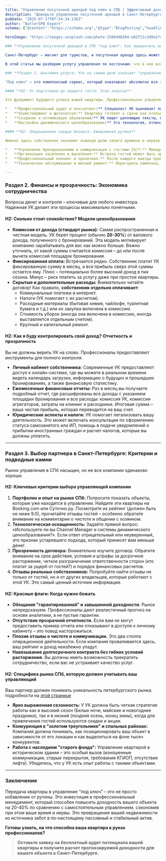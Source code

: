 ```yaml
---
title: "Управление посуточной арендой под ключ в СПБ | Эффективный доход"
description: "Доверьте управление посуточной арендой в Санкт-Петербурге профессионалам. Полный сервис под ключ: от поиска жильцов до уборки. Гарантия стабильного дохода."
pubDate: "2025-07-17T07:54:34.136Z"
author: "ButlerSPB Expert"
schema: {"@context":"https://schema.org","@type":"BlogPosting","headline":"Управление посуточной арендой под ключ в СПБ | Эффективный доход","description":"Доверьте управление посуточной арендой в Санкт-Петербурге профессионалам. Полный сервис под ключ: от поиска жильцов до уборки. Гарантия стабильного дохода.","author":{"@type":"Organization","name":"Агентство недвижимости СПБ"},"publisher":{"@type":"Organization","name":"Агентство недвижимости СПБ","logo":{"@type":"ImageObject","url":"https://example.com/logo.png"}},"datePublished":"2023-10-27"}

heroImage: "https://images.unsplash.com/photo-1560448204-e02f11c3d0e2?q=80&w=2070&auto=format&fit=crop"---

### **Управление посуточной арендой в СПб "под ключ": Как превратить квартиру в стабильный источник пассивного дохода**

Санкт-Петербург – магнит для туристов, и посуточная аренда здесь может приносить доход, значительно превышающий долгосрочную. Но эта золотая жила требует постоянного внимания: круглосуточное общение с гостями, решение бытовых проблем, уборки, стирки и жесткая конкуренция. Это полноценная работа. К счастью, есть решение – передача квартиры в доверительное управление "под ключ". Эта услуга позволяет собственнику получать стабильный доход, полностью делегировав операционные задачи профессионалам.

В этой статье мы разберем услугу управления по косточкам: что в нее входит на самом деле, сколько это стоит, как контролировать свои финансы и, самое главное, как выбрать надежного партнера в Санкт-Петербурге.

### **Раздел 1. Анатомия услуги: Что на самом деле означает "управление под ключ"**

"Под ключ" – это комплексный сервис, который охватывает абсолютно все этапы: от подготовки объекта до решения проблем во время проживания гостя. Давайте рассмотрим его составляющие.

#### **H2: От подготовки до первого гостя: Этап запуска**

Это фундамент будущего успеха вашей квартиры. Профессиональная управляющая компания (УК) не просто разместит объявление, а проведет полноценную предпродажную подготовку.

*   **Профессиональный аудит и консалтинг:** Специалист УК оценивает потенциал квартиры: локацию, состояние, планировку. На основе анализа рынка даются конкретные рекомендации по ремонту (если нужен), декору и необходимому оснащению (от Wi-Fi роутера до штопора), чтобы максимизировать доход и рейтинг.
*   **Хоумстейджинг и фотосессия:** Квартиру готовят к сдаче как отельный номер. Профессиональный хоумстейджер создает уютный и функциональный интерьер, который будет эффектно смотреться на фото и выделит ваше предложение среди сотен других. После этого проводится профессиональная фотосессия, иногда с созданием 3D-тура, – это ключевой инструмент продаж в онлайн-бронировании.
*   **Создание и оптимизация объявлений:** УК пишет цепляющие тексты, подчеркивающие все преимущества объекта, и создает профили на всех ключевых площадках: **Booking.com, Airbnb, Суточно.ру, Островок, Яндекс.Путешествия** и других. Это не разовая работа, а постоянная оптимизация для повышения видимости в поиске.
*   **Настройка динамического ценообразования:** Это технология, отличающая профессионалов. Цена на вашу квартиру не будет статичной. С помощью специальных программ (Channel Manager) она автоматически корректируется в зависимости от десятков факторов: дня недели, сезона, городских событий (**ПМЭФ, Алые Паруса, Новый год**), спроса и цен конкурентов. Это позволяет извлекать максимальную прибыль в высокий сезон и не простаивать в низкий.

#### **H2: Операционное сердце бизнеса: Ежедневная рутина**

Именно здесь собственник экономит львиную долю своего времени и нервов.

*   **Управление бронированиями и коммуникация с гостями 24/7:** Менеджеры УК мгновенно отвечают на запросы потенциальных гостей на всех языках, подтверждают бронирования и ведут всю переписку до и во время проживания. Календари на всех площадках синхронизируются в реальном времени, что полностью исключает овербукинг (двойное бронирование).
*   **Организация заселения и выселения:** Встреча гостей может быть организована лично администратором или удаленно – через кодовые замки или кейбоксы (мини-сейфы для ключей). Гости получают подробные инструкции по заселению и проживанию.
*   **Профессиональный клининг и прачечная:** После каждого выезда проводится уборка по стандартам отеля. Это включает полную смену и стирку постельного белья и полотенец в профессиональных прачечных, пополнение расходных материалов (мыло, шампунь, туалетная бумага, чай, кофе).
*   **Техническое обслуживание и мелкий ремонт:** Перегорела лампочка, засорился слив, сломался интернет? УК оперативно решает эти проблемы, имея в штате или на подряде проверенных мастеров. Собственника беспокоят только в случае серьезных поломок, требующих крупных вложений.

---
```


### **Раздел 2. Финансы и прозрачность: Экономика сотрудничества**

Вопросы денег и контроля – ключевые для любого инвестора. Надежная УК делает эти процессы максимально понятными.

#### **H2: Сколько стоит спокойствие? Модели ценообразования**

*   **Комиссия от дохода (стандарт рынка):** Самая распространенная и честная модель. УК берет процент (обычно **20-30%**) от валового дохода, полученного с бронирований. Эта модель мотивирует компанию зарабатывать для вас как можно больше. Важно уточнить, от какой суммы считается комиссия – до или после вычета комиссий площадок бронирования.
*   **Фиксированная оплата:** Встречается редко. Собственник платит УК фиксированную сумму в месяц, а вся прибыль сверх этой суммы остается ему. Плюс – потенциально более высокий доход в пик сезона. Минус – риск платить за услугу даже при простое квартиры.
*   **Скрытые и дополнительные расходы:** Внимательно читайте договор! Как правило, **собственник отдельно оплачивает**:
    *   Коммунальные платежи и интернет.
    *   Налоги (УК помогает с их расчетом).
    *   Расходные материалы (бытовая химия, чай/кофе, туалетная бумага и т.д.) или их закупка включена в комиссию.
    *   Стоимость уборок (иногда она включена в комиссию, иногда выставляется отдельным счетом).
    *   Крупный и капитальный ремонт.

#### **H2: Как я буду контролировать свой доход? Отчетность и прозрачность**

Вы не должны верить УК на слово. Профессионалы предоставляют инструменты для полного контроля.

*   **Личный кабинет собственника:** Современные УК предоставляют доступ к онлайн-системе, где вы можете в реальном времени видеть календарь загрузки, информацию о будущих и прошедших бронированиях, а также финансовую статистику.
*   **Ежемесячные финансовые отчеты:** Раз в месяц вы получаете подробный отчет, где расшифрованы все доходы с указанием площадки бронирования и все расходы: комиссия УК, комиссии агрегаторов, затраты на клининг и расходники. Итоговая сумма – ваша чистая прибыль, которая переводится на ваш счет.
*   **Юридические аспекты и налоги:** УК помогает легализовать вашу деятельность. Это может включать консультации по оформлению статуса самозанятого или ИП, помощь в подаче уведомлений о прибытии иностранных граждан и расчет налогов, которые вы должны уплатить.

---

### **Раздел 3. Выбор партнера в Санкт-Петербурге: Критерии и подводные камни**

Рынок управления в СПб насыщен, но не все компании одинаково хороши.

#### **H2: Ключевые критерии выбора управляющей компании**

1.  **Портфолио и опыт на рынке СПб:** Попросите показать объекты, которые уже находятся в управлении. Найдите эти квартиры на Booking.com или Суточно.ру. Посмотрите их рейтинг (должен быть не ниже 9.0), прочитайте отзывы гостей – особенно обратите внимание на комментарии о чистоте и общении с хозяином.
2.  **Технологическая оснащенность:** Задайте прямой вопрос: «Используете ли вы Channel Manager и системы динамического ценообразования?». Если ответ отрицательный или неуверенный, это признак устаревшего подхода, который принесет вам меньше денег.
3.  **Прозрачность договора:** Внимательно изучите договор. Обратите внимание на срок действия, условия и штрафы за досрочное расторжение, четкое разграничение ответственности сторон (кто платит за ущерб от гостей?) и порядок финансовых расчетов.
4.  **Отзывы реальных собственников:** Попробуйте найти отзывы не только от гостей, но и от других владельцев, которые работают с этой УК. Это самый ценный источник информации.

#### **H2: Красные флаги: Когда нужно бежать**

*   **Обещания "гарантированной" и завышенной доходности.** Рынок непредсказуем. Профессионалы дают реалистичный прогноз на основе аналитики, а не пустые гарантии.
*   **Отсутствие прозрачной отчетности.** Если вам не могут предоставить пример отчета или отказывают в доступе к личному кабинету – это повод насторожиться.
*   **Плохие отзывы о чистоте и коммуникации.** Это два столпа операционной деятельности. Если компания проваливается здесь, ваш рейтинг и доход неизбежно упадут.
*   **Навязывание долгосрочного контракта без гибких условий расторжения.** Вы должны иметь возможность прекратить сотрудничество, если вас не устраивает качество услуг.

#### **H2: Специфика рынка СПб, которую должен учитывать ваш управляющий**

Ваш партнер должен понимать уникальность петербургского рынка. подробности на <a href="https://butlerspb.ru/rent" target="_blank" rel="nofollow">этой странице</a>

*   **Ярко выраженная сезонность:** У УК должна быть четкая стратегия работы как в высокий сезон (Белые ночи, майские и новогодние праздники), так и в низкий (поздняя осень, конец зимы), когда для привлечения гостей используются скидки и акции.
*   **Конкуренция в "золотом треугольнике" и спальных районах:** Компания должна понимать, как позиционировать ваш объект в зависимости от его локации и как выделиться на фоне тысяч конкурентов.
*   **Работа с наследием "старого фонда":** Управление квартирой в историческом здании – это особый вызов (изношенные коммуникации, старые перекрытия, требования КГИОП, отсутствие лифта). Убедитесь, что у УК есть опыт работы с такими объектами.

---

### **Заключение**

Передача квартиры в управление "под ключ" – это не просто избавление от рутины. Это инвестиция в профессиональный менеджмент, который способен повысить доходность вашего объекта на 20-40% по сравнению с самостоятельным управлением, сэкономив при этом ваше время и нервы. Это превращение вашей недвижимости из источника забот в по-настоящему пассивный и стабильный актив.

**Готовы узнать, на что способна ваша квартира в руках профессионалов?**

> **Оставьте заявку на бесплатный аудит потенциала вашей квартиры и получите расчет прогнозируемой доходности для вашего объекта в Санкт-Петербурге.**